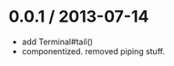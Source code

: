 
0.0.1 / 2013-07-14
==================

 * add Terminal#tail()
 * componentized. removed piping stuff.
